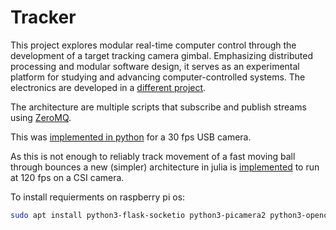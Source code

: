 # Tracker
This project explores modular real-time computer control through the development of a target tracking camera gimbal. Emphasizing distributed processing and modular software design, it serves as an experimental platform for studying and advancing computer-controlled systems.
The electronics are developed in a [different project](http://github.com/leoole100/servo).

The architecture are multiple scripts that subscribe and publish streams using [ZeroMQ](http://zeromq.org/).

This was [implemented in python](software%20python/) for a 30 fps USB camera.

As this is not enough to reliably track movement of a fast moving ball through bounces a new (simpler) architecture in julia is [implemented](software%20julia/) to run at 120 fps on a CSI camera.

To install requierments on raspberry pi os:
```bash
sudo apt install python3-flask-socketio python3-picamera2 python3-opencv python3-serial
```